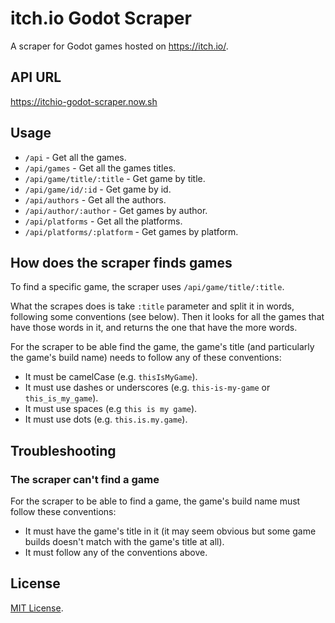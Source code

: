 # itch.io Godot Scraper

A scraper for Godot games hosted on https://itch.io/.

## API URL

https://itchio-godot-scraper.now.sh

## Usage

- `/api` - Get all the games.
- `/api/games` - Get all the games titles.
- `/api/game/title/:title` - Get game by title.
- `/api/game/id/:id` - Get game by id.
- `/api/authors` - Get all the authors.
- `/api/author/:author` - Get games by author.
- `/api/platforms` - Get all the platforms.
- `/api/platforms/:platform` - Get games by platform.

## How does the scraper finds games

To find a specific game, the scraper uses `/api/game/title/:title`.

What the scrapes does is take `:title` parameter and split it in words, following some conventions (see below). Then it looks for all the games that have those words in it, and returns the one that have the more words.

For the scraper to be able find the game, the game's title (and particularly the game's build name) needs to follow any of these conventions:

- It must be camelCase (e.g. `thisIsMyGame`).
- It must use dashes or underscores (e.g. `this-is-my-game` or `this_is_my_game`).
- It must use spaces (e.g `this is my game`).
- It must use dots (e.g. `this.is.my.game`).

## Troubleshooting

### The scraper can't find a game

For the scraper to be able to find a game, the game's build name must follow these conventions:

- It must have the game's title in it (it may seem obvious but some game builds doesn't match with the game's title at all).
- It must follow any of the conventions above.

## License

[MIT License](LICENSE).
